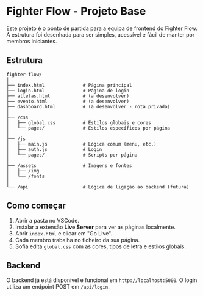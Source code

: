 # Fighter Flow - Projeto Base

Este projeto é o ponto de partida para a equipa de frontend do Fighter Flow. A estrutura foi desenhada para ser simples, acessível e fácil de manter por membros iniciantes.

## Estrutura

```
fighter-flow/
│
├── index.html              # Página principal
├── login.html              # Página de login
├── atletas.html            # (a desenvolver)
├── evento.html             # (a desenvolver)
├── dashboard.html          # (a desenvolver - rota privada)
│
├── /css
│   ├── global.css          # Estilos globais e cores
│   └── pages/              # Estilos específicos por página
│
├── /js
│   ├── main.js             # Lógica comum (menu, etc.)
│   ├── auth.js             # Login
│   └── pages/              # Scripts por página
│
├── /assets                 # Imagens e fontes
│   ├── /img
│   └── /fonts
│
└── /api                    # Lógica de ligação ao backend (futura)
```

## Como começar

1. Abrir a pasta no VSCode.
2. Instalar a extensão **Live Server** para ver as páginas localmente.
3. Abrir `index.html` e clicar em "Go Live".
4. Cada membro trabalha no ficheiro da sua página.
5. Sofia edita `global.css` com as cores, tipos de letra e estilos globais.

## Backend

O backend já está disponível e funcional em `http://localhost:5000`. O login utiliza um endpoint POST em `/api/login`.


